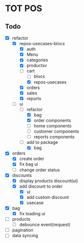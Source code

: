 # TOT POS

## Todo
- [x] refactor
  - [x] repos-usecases-blocs
    - [x] auth
    - [x] Menu
    - [x] categories
    - [x] productsv
    - [ ] cart
      - [ ] blocs
      - [x] repos-usecases
    - [x] orders
    - [x] sales
    - [x] reports
  - [ ] ui
    - [ ] refactor
      - [x] bag
      - [x] order components
      - [ ] home components
      - [ ] customer components
      - [ ] reports components
    - [ ] add to package
      - [x] bag
- [x] orders
  - [x] create order
  - [x] fix bag ui
  - [ ] change order status
- [x] discounts
  - [x] display products discount(ui)
  - [x] add discount to order
    - [x] ui
    - [x] add custom discount
    - [x] usecase
- [x] bag
  - [x] fix loading ui
- [ ] products
  - [ ] debounce event(request)
- [ ] pagination
- [ ] data syncing